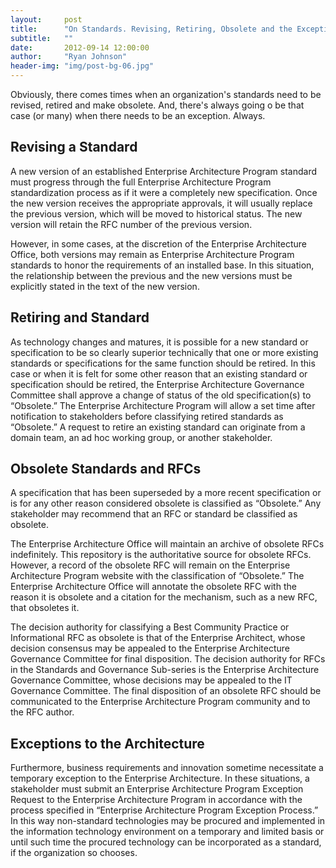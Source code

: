 ```yaml
---
layout:     post
title:      "On Standards. Revising, Retiring, Obsolete and the Exceptions."
subtitle:   ""
date:       2012-09-14 12:00:00
author:     "Ryan Johnson"
header-img: "img/post-bg-06.jpg"
---
```


Obviously, there comes times when an organization's standards need to be revised, retired and make obsolete. And, there's always going o be that case (or many) when there needs to be an exception. Always.

<h2>Revising a Standard</h2>

A new version of an established Enterprise Architecture Program standard must progress through the full Enterprise Architecture Program standardization process as if it were a completely new specification. Once the new version receives the appropriate approvals, it will usually replace the previous version, which will be moved to historical status. The new version will retain the RFC number of the previous version.

However, in some cases, at the discretion of the Enterprise Architecture Office, both versions may remain as Enterprise Architecture Program standards to honor the requirements of an installed base. In this situation, the relationship between the previous and the new versions must be explicitly stated in the text of the new version.

<h2>Retiring and Standard</h2>

As technology changes and matures, it is possible for a new standard or specification to be so clearly superior technically that one or more existing standards or specifications for the same function should be retired. In this case or when it is felt for some other reason that an existing standard or specification should be retired, the Enterprise Architecture Governance Committee shall approve a change of status of the old specification(s) to “Obsolete.” The Enterprise Architecture Program will allow a set time after notification to stakeholders before classifying retired standards as “Obsolete.” A request to retire an existing standard can originate from a domain team, an ad hoc working group, or another stakeholder.

<h2>Obsolete Standards and RFCs</h2>

A specification that has been superseded by a more recent specification or is for any other reason considered obsolete is classified as “Obsolete.” Any stakeholder may recommend that an RFC or standard be classified as obsolete.

The Enterprise Architecture Office will maintain an archive of obsolete RFCs indefinitely. This repository is the authoritative source for obsolete RFCs. However, a record of the obsolete RFC will remain on the Enterprise Architecture Program website with the classification of “Obsolete.” The Enterprise Architecture Office will annotate the obsolete RFC with the reason it is obsolete and a citation for the mechanism, such as a new RFC, that obsoletes it.

The decision authority for classifying a Best Community Practice or Informational RFC as obsolete is that of the Enterprise Architect, whose decision consensus may be appealed to the Enterprise Architecture Governance Committee for final disposition. The decision authority for RFCs in the Standards and Governance Sub-series is the Enterprise Architecture Governance Committee, whose decisions may be appealed to the IT Governance Committee. The final disposition of an obsolete RFC should be communicated to the Enterprise Architecture Program community and to the RFC author.

<h2>Exceptions to the Architecture</h2>

Furthermore, business requirements and innovation sometime necessitate a temporary exception to the Enterprise Architecture. In these situations, a stakeholder must submit an Enterprise Architecture Program Exception Request to the Enterprise Architecture Program in accordance with the process specified in “Enterprise Architecture Program Exception Process.” In this way non-standard technologies may be procured and implemented in the information technology environment on a temporary and limited basis or until such time the procured technology can be incorporated as a standard, if the organization so chooses.